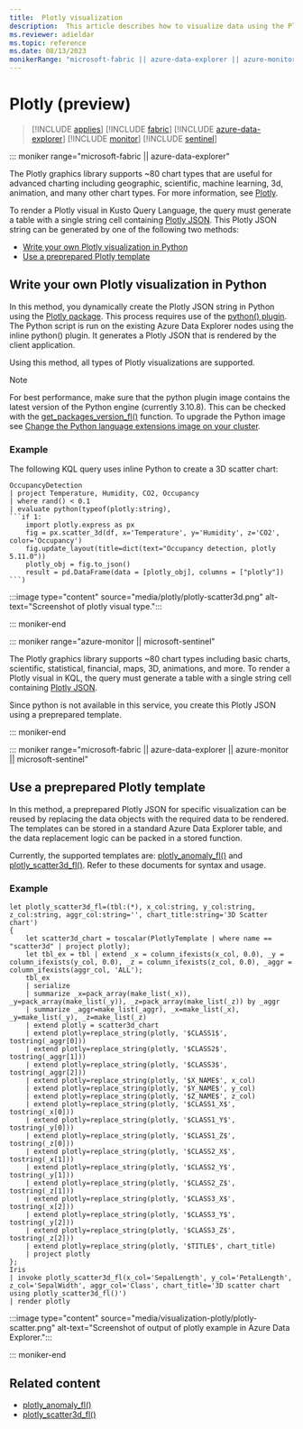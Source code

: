 ```yaml
---
title:  Plotly visualization
description:  This article describes how to visualize data using the Plotly graphics library.
ms.reviewer: adieldar
ms.topic: reference
ms.date: 08/13/2023
monikerRange: "microsoft-fabric || azure-data-explorer || azure-monitor || microsoft-sentinel"
---
```

# Plotly (preview)

> [!INCLUDE [applies](../includes/applies-to-version/applies.md)] [!INCLUDE [fabric](../includes/applies-to-version/fabric.md)] [!INCLUDE [azure-data-explorer](../includes/applies-to-version/azure-data-explorer.md)] [!INCLUDE [monitor](../includes/applies-to-version/monitor.md)] [!INCLUDE [sentinel](../includes/applies-to-version/sentinel.md)]

::: moniker range="microsoft-fabric  || azure-data-explorer"

The Plotly graphics library supports ~80 chart types that are useful for advanced charting including geographic, scientific, machine learning, 3d, animation, and many other chart types. For more information, see [Plotly](https://plotly.com/python/). 

To render a Plotly visual in Kusto Query Language, the query must generate a table with a single string cell containing [Plotly JSON](https://plotly.com/chart-studio-help/json-chart-schema/). This Plotly JSON string can be generated by one of the following two methods:

* [Write your own Plotly visualization in Python](#write-your-own-plotly-visualization-in-python)
* [Use a preprepared Plotly template](#use-a-preprepared-plotly-template)

## Write your own Plotly visualization in Python

 In this method, you dynamically create the Plotly JSON string in Python using the [Plotly package](https://plotly.com/python/getting-started/). This process requires use of the [python() plugin](python-plugin.md). The Python script is run on the existing Azure Data Explorer nodes using the inline python() plugin. It generates a Plotly JSON that is rendered by the client application.

Using this method, all types of Plotly visualizations are supported.

> [!NOTE]
> For best performance, make sure that the python plugin image contains the latest version of the Python engine (currently 3.10.8). This can be checked with the [get_packages_version_fl()](../functions-library/get-packages-version-fl.md) function. To upgrade the Python image see [Change the Python language extensions image on your cluster](/azure/data-explorer/language-extensions#change-the-python-language-extensions-image-on-your-cluster).


### Example

The following KQL query uses inline Python to create a 3D scatter chart:

~~~kusto
OccupancyDetection
| project Temperature, Humidity, CO2, Occupancy
| where rand() < 0.1
| evaluate python(typeof(plotly:string),
```if 1:
    import plotly.express as px
    fig = px.scatter_3d(df, x='Temperature', y='Humidity', z='CO2', color='Occupancy')
    fig.update_layout(title=dict(text="Occupancy detection, plotly 5.11.0"))
    plotly_obj = fig.to_json()
    result = pd.DataFrame(data = [plotly_obj], columns = ["plotly"])
```)
~~~

:::image type="content" source="media/plotly/plotly-scatter3d.png" alt-text="Screenshot of plotly visual type.":::

::: moniker-end

::: moniker range="azure-monitor || microsoft-sentinel"

The Plotly graphics library supports ~80 chart types including basic charts, scientific, statistical, financial, maps, 3D, animations, and more. To render a Plotly visual in KQL, the query must generate a table with a single string cell containing [Plotly JSON](https://plotly.com/chart-studio-help/json-chart-schema/). 

Since python is not available in this service, you create this Plotly JSON using a preprepared template.

::: moniker-end

::: moniker range="microsoft-fabric || azure-data-explorer || azure-monitor || microsoft-sentinel"

## Use a preprepared Plotly template

In this method, a preprepared Plotly JSON for specific visualization can be reused by replacing the data objects with the required data to be rendered. The templates can be stored in a standard Azure Data Explorer table, and the data replacement logic can be packed in a stored function.

Currently, the supported templates are: [plotly_anomaly_fl()](../functions-library/plotly-anomaly-fl.md) and [plotly_scatter3d_fl()](../functions-library/plotly-scatter3d-fl.md). Refer to these documents for syntax and usage.

### Example

```kusto
let plotly_scatter3d_fl=(tbl:(*), x_col:string, y_col:string, z_col:string, aggr_col:string='', chart_title:string='3D Scatter chart')
{
    let scatter3d_chart = toscalar(PlotlyTemplate | where name == "scatter3d" | project plotly);
    let tbl_ex = tbl | extend _x = column_ifexists(x_col, 0.0), _y = column_ifexists(y_col, 0.0), _z = column_ifexists(z_col, 0.0), _aggr = column_ifexists(aggr_col, 'ALL');
    tbl_ex
    | serialize 
    | summarize _x=pack_array(make_list(_x)), _y=pack_array(make_list(_y)), _z=pack_array(make_list(_z)) by _aggr
    | summarize _aggr=make_list(_aggr), _x=make_list(_x), _y=make_list(_y), _z=make_list(_z)
    | extend plotly = scatter3d_chart
    | extend plotly=replace_string(plotly, '$CLASS1$', tostring(_aggr[0]))
    | extend plotly=replace_string(plotly, '$CLASS2$', tostring(_aggr[1]))
    | extend plotly=replace_string(plotly, '$CLASS3$', tostring(_aggr[2]))
    | extend plotly=replace_string(plotly, '$X_NAME$', x_col)
    | extend plotly=replace_string(plotly, '$Y_NAME$', y_col)
    | extend plotly=replace_string(plotly, '$Z_NAME$', z_col)
    | extend plotly=replace_string(plotly, '$CLASS1_X$', tostring(_x[0]))
    | extend plotly=replace_string(plotly, '$CLASS1_Y$', tostring(_y[0]))
    | extend plotly=replace_string(plotly, '$CLASS1_Z$', tostring(_z[0]))
    | extend plotly=replace_string(plotly, '$CLASS2_X$', tostring(_x[1]))
    | extend plotly=replace_string(plotly, '$CLASS2_Y$', tostring(_y[1]))
    | extend plotly=replace_string(plotly, '$CLASS2_Z$', tostring(_z[1]))
    | extend plotly=replace_string(plotly, '$CLASS3_X$', tostring(_x[2]))
    | extend plotly=replace_string(plotly, '$CLASS3_Y$', tostring(_y[2]))
    | extend plotly=replace_string(plotly, '$CLASS3_Z$', tostring(_z[2]))
    | extend plotly=replace_string(plotly, '$TITLE$', chart_title)
    | project plotly
};
Iris
| invoke plotly_scatter3d_fl(x_col='SepalLength', y_col='PetalLength', z_col='SepalWidth', aggr_col='Class', chart_title='3D scatter chart using plotly_scatter3d_fl()')
| render plotly
```

:::image type="content" source="media/visualization-plotly/plotly-scatter.png" alt-text="Screenshot of output of plotly example in Azure Data Explorer.":::

::: moniker-end

## Related content

* [plotly_anomaly_fl()](../functions-library/plotly-anomaly-fl.md)
* [plotly_scatter3d_fl()](../functions-library/plotly-scatter3d-fl.md)
